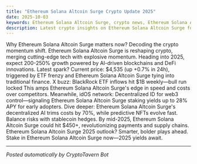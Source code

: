 ```yaml
---
title: "Ethereum Solana Altcoin Surge Crypto Update 2025"
date: 2025-10-03
keywords: Ethereum Solana Altcoin Surge, crypto news, Ethereum Solana Altcoin Surge 2025, AI trends
description: Latest crypto insights on Ethereum Solana Altcoin Surge for 2025
---
```

Why Ethereum Solana Altcoin Surge matters now? Decoding the crypto momentum shift. Ethereum Solana Altcoin Surge is reshaping crypto, merging cutting-edge tech with explosive momentum. Heading into 2025, expect 200-250% growth powered by AI-driven blockchains and DeFi innovations. Latest spark? Current price: $4,535 (up +0.7% in 24h), triggered by ETF frenzy and Ethereum Solana Altcoin Surge tying into traditional finance. X buzz: BlackRock ETF inflows hit $1B weekly—bull run locked This amps Ethereum Solana Altcoin Surge's edge in speed and costs over competitors. Meanwhile, idOS network: Decentralized ID for web3 control—signaling Ethereum Solana Altcoin Surge staking yields up to 28% APY for early adopters. Dive deeper: Ethereum Solana Altcoin Surge's decentralized AI trims costs by 70%, while predictive NFTs evolve fast. Balance risks with stablecoin hedges. By mid-2025, Ethereum Solana Altcoin Surge could hit $450+, revolutionizing payments and supply chains. Ethereum Solana Altcoin Surge 2025 outlook? Smarter, bolder plays ahead. Stake in Ethereum Solana Altcoin Surge now—2025 yields await.

<ins class="adsense" data-ad-client="ca-pub-YOUR_ADSENSE_ID" data-ad-slot="YOUR_AD_SLOT" data-ad-format="auto"></ins>
<script>(adsbygoogle = window.adsbygoogle || []).push({});</script>

---
*Posted automatically by CryptoTavern Bot*
